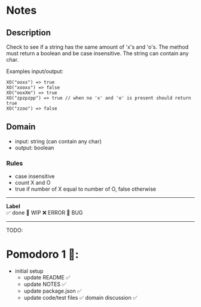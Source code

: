 # Notes

## Description

Check to see if a string has the same amount of 'x's and 'o's. The method must return a boolean and be case insensitive. The string can contain any char.

Examples input/output:

```
XO("ooxx") => true
XO("xooxx") => false
XO("ooxXm") => true
XO("zpzpzpp") => true // when no 'x' and 'o' is present should return true
XO("zzoo") => false
```

## Domain
- input: string (can contain any char)
- output: boolean

### Rules
- case insensitive
- count X and O
- true if number of X equal to number of O, false otherwise

---

**Label**  
✅ done 🚧 WIP ❌ ERROR 🐛 BUG

---

TODO:

# Pomodoro 1 🍅:

- initial setup
  - update README ✅
  - update NOTES ✅
  - update package.json ✅
  - update code/test files ✅
domain discussion ✅
